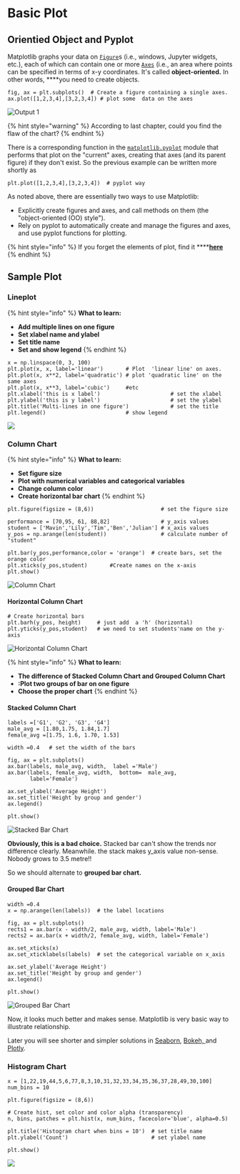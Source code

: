 # Basic Plot

##  Orientied Object and Pyplot 

Matplotlib graphs your data on [`Figure`](https://matplotlib.org/api/_as_gen/matplotlib.figure.Figure.html#matplotlib.figure.Figure)s \(i.e., windows, Jupyter widgets, etc.\), each of which can contain one or more [`Axes`](https://matplotlib.org/api/axes_api.html#matplotlib.axes.Axes) \(i.e., an area where points can be specified in terms of x-y coordinates. It's called **object-oriented.**  In other words, ****you need to create objects.

```text
fig, ax = plt.subplots()  # Create a figure containing a single axes.
ax.plot([1,2,3,4],[3,2,3,4]) # plot some  data on the axes
```

![Output 1](../../.gitbook/assets/download%20%282%29.png)

{% hint style="warning" %}
According to last chapter,   could you find the flaw of the chart?
{% endhint %}

 There is a corresponding function in the [`matplotlib.pyplot`](https://matplotlib.org/api/_as_gen/matplotlib.pyplot.html#module-matplotlib.pyplot) module that performs that plot on the "current" axes, creating that axes \(and its parent figure\) if they don't exist. So the previous example can be written more shortly as

```text
plt.plot([1,2,3,4],[3,2,3,4])  # pyplot way
```

As noted above, there are essentially two ways to use Matplotlib:

* Explicitly create figures and axes, and call methods on them \(the "object-oriented \(OO\) style"\).
* Rely on pyplot to automatically create and manage the figures and axes, and use pyplot functions for plotting.

{% hint style="info" %}
If you forget the elements of plot, find it ****[**here**](https://app.gitbook.com/@ivy-wang/s/crash-visulisation/~/drafts/-MBLFg0lOJc2yNX6jGoq/visualisation-in-python/matplotlib#parts-of-figure)
{% endhint %}

## Sample Plot

### Lineplot

{% hint style="info" %}
**What to learn:**

*  **Add multiple lines on one figure**
* **Set  xlabel name and ylabel**  
* **Set  title name**
* **Set and show legend**
{% endhint %}

```text
x = np.linspace(0, 3, 100)
plt.plot(x, x, label='linear')       # Plot  'linear line' on axes.
plt.plot(x, x**2, label='quadratic') # plot 'quadratic line' on the same axes
plt.plot(x, x**3, label='cubic')     #etc
plt.xlabel('this is x label')                      # set the xlabel
plt.ylabel('this is y label')                      # set the ylabel
plt.title('Multi-lines in one figure')             # set the title
plt.legend()                         # show legend
```

![](../../.gitbook/assets/download-1.png)

### Column Chart

{% hint style="info" %}
**What to learn:**

* **Set figure size** 
* **Plot with numerical  variables and categorical variables**
* **Change column color**
* **Create horizontal bar chart**
{% endhint %}

```text
plt.figure(figsize = (8,6))                     # set the figure size

performance = [70,95, 61, 88,82]                # y_axis values
student = ['Mavin','Lily','Tim','Ben','Julian'] # x_axis values
y_pos = np.arange(len(student))                 # calculate number of "student"

plt.bar(y_pos,performance,color = 'orange')  # create bars, set the orange color 
plt.xticks(y_pos,student)       #Create names on the x-axis
plt.show()
```

![Column Chart](../../.gitbook/assets/download-2%20%281%29.png)

#### Horizontal Column Chart

```text
# Create horizontal bars
plt.barh(y_pos, height)     # just add  a 'h' (horizontal)
plt.yticks(y_pos,student)   # we need to set students'name on the y-axis
```

![Horizontal Column Chart](../../.gitbook/assets/download.png)

{% hint style="info" %}
**What to learn:**

* **The difference of Stacked Column Chart and Grouped Column Chart**
* **:Plot two groups of bar on one figure**
* **Choose  the proper chart** 
{% endhint %}

#### Stacked Column Chart

```text
labels =['G1', 'G2', 'G3', 'G4']
male_avg = [1.80,1.75, 1.84,1.7]
female_avg =[1.75, 1.6, 1.70, 1.53]

width =0.4   # set the width of the bars

fig, ax = plt.subplots()
ax.bar(labels, male_avg, width,  label ='Male')
ax.bar(labels, female_avg, width,  bottom=  male_avg,
       label='Female')
       
ax.set_ylabel('Average Height')
ax.set_title('Height by group and gender')
ax.legend()

plt.show()
```

![Stacked Bar Chart](../../.gitbook/assets/download-2.png)

**Obviously, this is a bad choice.** Stacked bar can't show  the trends nor difference clearly. Meanwhile. the stack makes y\_axis value non-sense.  Nobody grows to 3.5 metre!!

So we should alternate to  **grouped bar chart.**

#### **Grouped Bar Chart**

```text
width =0.4
x = np.arange(len(labels))  # the label locations

fig, ax = plt.subplots()
rects1 = ax.bar(x - width/2, male_avg, width, label='Male')
rects2 = ax.bar(x + width/2, female_avg, width, label='Female')

ax.set_xticks(x)
ax.set_xticklabels(labels)  # set the categorical variable on x_axis
       
ax.set_ylabel('Average Height')
ax.set_title('Height by group and gender')
ax.legend()

plt.show()
```

![Grouped Bar Chart](../../.gitbook/assets/download-3.png)

Now, it looks  much better  and makes sense. Matplotlib is very basic way to illustrate relationship. 

Later you will see shorter and simpler solutions in [Seaborn](../seaborn/), [Bokeh, ](../bokeh.md)and [Plotly](../plotly.md).

### Histogram Chart

```text
x = [1,22,19,44,5,6,77,8,3,10,31,32,33,34,35,36,37,28,49,30,100]
num_bins = 10

plt.figure(figsize = (8,6))

# Create hist, set color and color alpha (transparency)
n, bins, patches = plt.hist(x, num_bins, facecolor='blue', alpha=0.5)

plt.title('Histogram chart when bins = 10')  # set title name
plt.ylabel('Count')                          # set ylabel name

plt.show()
```

![](../../.gitbook/assets/download%20%281%29.png)

